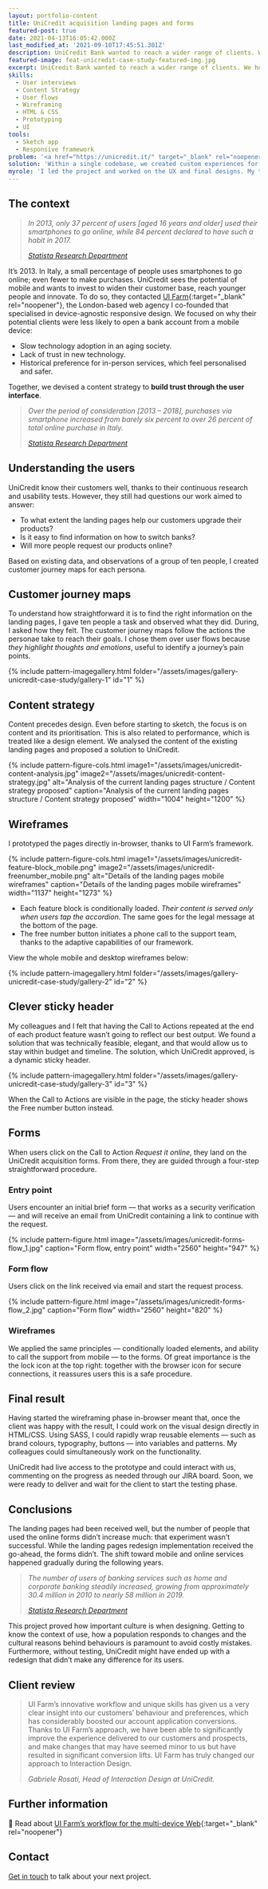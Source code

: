 ```yaml
---
layout: portfolio-content
title: UniCredit acquisition landing pages and forms
featured-post: true
date: 2021-04-13T16:05:42.000Z
last_modified_at: '2021-09-10T17:45:51.301Z'
description: UniCredit Bank wanted to reach a wider range of clients. We helped them increase the conversion rates of their mobile pages.
featured-image: feat-unicredit-case-study-featured-img.jpg
excerpt: UniCredit Bank wanted to reach a wider range of clients. We helped them increase the conversion rates of their mobile pages.
skills:
  - User interviews
  - Content Strategy
  - User flows
  - Wireframing
  - HTML & CSS
  - Prototyping
  - UI
tools:
  - Sketch app
  - Responsive framework
problem: '<a href="https://unicredit.it/" target="_blank" rel="noopener">UniCredit</a>, a leading European commercial bank headquartered in Italy, wants to leverage the increasing use of smartphones to reach a wider range of clients. Their acquisition landing pages and forms look outdated and not mobile friendly. An overhaul is essential for the bank to remain competitive.'
solution: 'Within a single codebase, we created custom experiences for smartphone, tablet and desktop to replace the existing pages and forms. The goal was to increase their trustworthiness and conversion rates.'
myrole: 'I led the project and worked on the UX and final designs. My two colleagues at UI Farm provided valuable feedback, collaborating to devise the best content strategy. Their expertise completed the project with state-of-the-art frontend and backend development.'
---
```

## The context

> *In 2013, only 37 percent of users [aged 16 years and older] used their smartphones to go online, while 84 percent declared to have such a habit in 2017.*
>
> <cite><a href="https://www.statista.com/statistics/800840/smartphone-and-internet-usage-in-italy/" target="_blank" rel="noopener">Statista Research Department</a></cite>

It’s 2013. In Italy, a small percentage of people uses smartphones to go online; even fewer to make purchases. UniCredit sees the potential of mobile and wants to invest to widen their customer base, reach younger people and innovate. To do so, they contacted [UI Farm](https://uifarm.co.uk/){:target="_blank" rel="noopener"}, the London-based web agency I co-founded that specialised in device-agnostic responsive design. We focused on why their potential clients were less likely to open a bank account from a mobile device:

<ul class="smd-ul">
<li>Slow technology adoption in an aging society.</li>
<li>Lack of trust in new technology.</li>
<li>Historical preference for in-person services, which feel personalised and safer.</li>
</ul>

Together, we devised a content strategy to **build trust through the user interface**.

> *Over the period of consideration [2013 – 2018], purchases via smartphone increased from barely six percent to over 26 percent of total online purchase in Italy.*
>
> <cite><a href="https://www.statista.com/statistics/579435/incidence-rate-of-mobile-devices-on-online-purchases-by-type-in-italy/" target="_blank" rel="noopener">Statista Research Department</a></cite>

## Understanding the users

UniCredit know their customers well, thanks to their continuous research and usability tests. However, they still had questions our work aimed to answer:

<ul class="smd-ul">
  <li>To what extent the landing pages help our customers upgrade their products?</li>
  <li>Is it easy to find information on how to switch banks?</li>
  <li>Will more people request our products online?</li>
</ul>

Based on existing data, and observations of a group of ten people, I created customer journey maps for each persona.

## Customer journey maps

To understand how straightforward it is to find the right information on the landing pages, I gave ten people a task and observed what they did. During, I asked how they felt. The customer journey maps follow the actions the personae take to reach their goals. I chose them over user flows because *they highlight thoughts and emotions*, useful to identify a journey’s pain points.

{% include pattern-imagegallery.html folder="/assets/images/gallery-unicredit-case-study/gallery-1" id="1" %}

## Content strategy

Content precedes design. Even before starting to sketch, the focus is on content and its prioritisation. This is also related to performance, which is treated like a design element. We analysed the content of the existing landing pages and proposed a solution to UniCredit.

{% include pattern-figure-cols.html image1="/assets/images/unicredit-content-analysis.jpg" image2="/assets/images/unicredit-content-strategy.jpg" alt="Analysis of the current landing pages structure / Content strategy proposed" caption="Analysis of the current landing pages structure / Content strategy proposed" width="1004" height="1200" %}

## Wireframes

I prototyped the pages directly in-browser, thanks to UI Farm’s framework.

{% include pattern-figure-cols.html image1="/assets/images/unicredit-feature-block_mobile.png" image2="/assets/images/unicredit-freenumber_mobile.png" alt="Details of the landing pages mobile wireframes" caption="Details of the landing pages mobile wireframes" width="1137" height="1273" %}

<ul class="smd-ul">
  <li>Each feature block is conditionally loaded. <em>Their content is served only when users tap the accordion.</em> The same goes for the legal message at the bottom of the page.</li>
  <li>The free number button initiates a phone call to the support team, thanks to the adaptive capabilities of our framework.</li>
</ul>

View the whole mobile and desktop wireframes below:

{% include pattern-imagegallery.html folder="/assets/images/gallery-unicredit-case-study/gallery-2" id="2" %}

<!-- {% include pattern-figure.html image="/assets/images/unicredit-landing-wireframes.png" caption="Landing page wireframe, desktop" width="1024" height="2852" %} -->

## Clever sticky header

My colleagues and I felt that having the Call to Actions repeated at the end of each product feature wasn’t going to reflect our best output. We found a solution that was technically feasible, elegant, and that would allow us to stay within budget and timeline. The solution, which UniCredit approved, is a dynamic sticky header.

{% include pattern-imagegallery.html folder="/assets/images/gallery-unicredit-case-study/gallery-3" id="3" %}

When the Call to Actions are visible in the page, the sticky header shows the Free number button instead.

## Forms

When users click on the Call to Action _Request it online_, they land on the UniCredit acquisition forms. From there, they are guided through a four-step straightforward procedure.

### Entry point

 Users encounter an initial brief form — that works as a security verification — and will receive an email from UniCredit containing a link to continue with the request.

{% include pattern-figure.html image="/assets/images/unicredit-forms-flow_1.jpg" caption="Form flow, entry point" width="2560" height="947" %}

### Form flow

Users click on the link received via email and start the request process.

{% include pattern-figure.html image="/assets/images/unicredit-forms-flow_2.jpg" caption="Form flow" width="2560" height="820" %}

### Wireframes

We applied the same principles — conditionally loaded elements, and ability to call the support from mobile — to the forms. Of great importance is the the lock icon at the top right: together with the browser icon for secure connections, it reassures users this is a safe procedure.

<!-- {% include pattern-figure.html image="/assets/images/unicredit-forms-wireframes_mobile.png" caption="Forms wireframes, mobile" width="79" height="736" %} -->

## Final result

Having started the wireframing phase in-browser meant that, once the client was happy with the result, I could work on the visual design directly in HTML/CSS. Using SASS, I could rapidly wrap reusable elements — such as brand colours, typography, buttons — into variables and patterns. My colleagues could simultaneously work on the functionality.

UniCredit had live access to the prototype and could interact with us, commenting on the progress as needed through our JIRA board. Soon, we were ready to deliver and wait for the client to start the testing phase.

## Conclusions

The landing pages had been received well, but the number of people that used the online forms didn’t increase much: that experiment wasn’t successful. While the landing pages redesign implementation received the go-ahead, the forms didn’t. The shift toward mobile and online services happened gradually during the following years.

> *The number of users of banking services such as home and corporate banking steadily increased, growing from approximately 30.4 million in 2010 to nearly 58 million in 2019.*
>
> <cite><a href="https://www.statista.com/statistics/737981/number-of-home-and-corporate-banking-users-in-italy/" class="rank-math-link" target="_blank" rel="noopener">Statista Research Department</a></cite>

This project proved how important culture is when designing. Getting to know the context of use, how a population responds to changes and the cultural reasons behind behaviours is paramount to avoid costly mistakes. Furthermore, without testing, UniCredit might have ended up with a redesign that didn’t make any difference for its users.

## Client review

> UI Farm’s innovative workflow and unique skills has given us a very clear insight into our customers’ behaviour and preferences, which has considerably boosted our account application conversions. Thanks to UI Farm’s approach, we have been able to significantly improve the experience delivered to our customers and prospects, and make changes that may have seemed minor to us but have resulted in significant conversion lifts. UI Farm has truly changed our approach to Interaction Design.
>
> <cite>*Gabriele Rosati, Head of Interaction Design at UniCredit.*</cite>

## Further information

🔗 Read about [UI Farm’s workflow for the multi-device Web](https://medium.com/ui-farm/how-we-work-a-modern-workflow-for-the-multi-device-web-4e0dcb081b5b){:target="_blank" rel="noopener"}

## Contact

<a href="mailto:contacts@silviamaggidesign.com" title="Email me">Get in touch</a> to talk about your next project.

